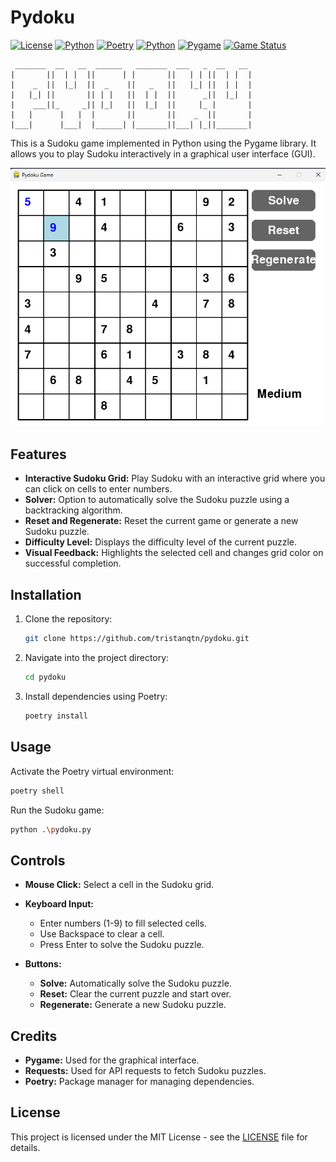 # Pydoku

[![License](https://img.shields.io/badge/License-MIT-blue.svg)](LICENSE)
[![Python](https://img.shields.io/badge/-Python-333333?style=flat&logo=python)](https://www.python.org/)
[![Poetry](https://img.shields.io/badge/Poetry-1.7.1-yellow)](https://python-poetry.org/)
[![Python](https://img.shields.io/badge/Python-3.12-yellow)](https://www.python.org/downloads/release/python-370/)
[![Pygame](https://img.shields.io/badge/Pygame-2.5.2-yellow)](https://www.pygame.org/)
[![Game Status](https://img.shields.io/badge/status-finished-B_green)](https://github.com/tristanqtn/pydoku)

```
 _______  __   __  ______   _______  ___   _  __   __
|       ||  | |  ||      | |       ||   | | ||  | |  |
|    _  ||  |_|  ||  _    ||   _   ||   |_| ||  | |  |
|   |_| ||       || | |   ||  | |  ||      _||  |_|  |
|    ___||_     _|| |_|   ||  |_|  ||     |_ |       |
|   |      |   |  |       ||       ||    _  ||       |
|___|      |___|  |______| |_______||___| |_||_______|
```

This is a Sudoku game implemented in Python using the Pygame library. It allows you to play Sudoku interactively in a graphical user interface (GUI).

![Sudoku Game Screenshot](.images/screenshot_1.png)

## Features

- **Interactive Sudoku Grid:** Play Sudoku with an interactive grid where you can click on cells to enter numbers.
- **Solver:** Option to automatically solve the Sudoku puzzle using a backtracking algorithm.
- **Reset and Regenerate:** Reset the current game or generate a new Sudoku puzzle.
- **Difficulty Level:** Displays the difficulty level of the current puzzle.
- **Visual Feedback:** Highlights the selected cell and changes grid color on successful completion.

## Installation

1. Clone the repository:

   ```bash
   git clone https://github.com/tristanqtn/pydoku.git
   ```

2. Navigate into the project directory:

   ```bash
   cd pydoku
   ```

3. Install dependencies using Poetry:

   ```bash
   poetry install
   ```

## Usage

Activate the Poetry virtual environment:

```bash
poetry shell
```

Run the Sudoku game:

```bash
python .\pydoku.py
```

## Controls

- **Mouse Click:** Select a cell in the Sudoku grid.
- **Keyboard Input:**

  - Enter numbers (1-9) to fill selected cells.
  - Use Backspace to clear a cell.
  - Press Enter to solve the Sudoku puzzle.

- **Buttons:**
  - **Solve:** Automatically solve the Sudoku puzzle.
  - **Reset:** Clear the current puzzle and start over.
  - **Regenerate:** Generate a new Sudoku puzzle.

## Credits

- **Pygame:** Used for the graphical interface.
- **Requests:** Used for API requests to fetch Sudoku puzzles.
- **Poetry:** Package manager for managing dependencies.

## License

This project is licensed under the MIT License - see the [LICENSE](LICENSE) file for details.
